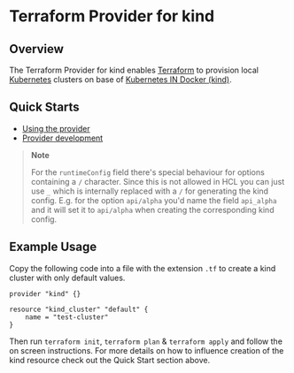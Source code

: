 # Terraform Provider for kind


## Overview

The Terraform Provider for kind enables [Terraform](https://www.terraform.io) to provision local [Kubernetes](https://kubernetes.io) clusters on base of [Kubernetes IN Docker (kind)](https://github.com/kubernetes-sigs/kind).

## Quick Starts
- [Using the provider](./docs/USAGE.md)
- [Provider development](./docs/DEVELOPMENT.md)

> **Note**
> 
> For the `runtimeConfig` field there's special behaviour for options containing a `/` character. Since this is not allowed in HCL you can just use `_` which is internally replaced with a `/` for generating the kind config. E.g. for the option `api/alpha` you'd name the field `api_alpha` and it will set it to `api/alpha` when creating the corresponding kind config.

## Example Usage

Copy the following code into a file with the extension `.tf` to create a kind cluster with only default values.
```hcl
provider "kind" {}

resource "kind_cluster" "default" {
    name = "test-cluster"
}
```

Then run `terraform init`, `terraform plan` & `terraform apply` and follow the on screen instructions. For more details on how to influence creation of the kind resource check out the Quick Start section above.
